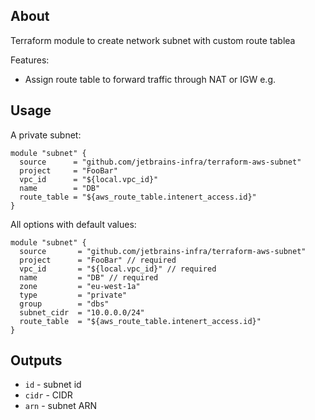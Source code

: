 ## About
Terraform module to create network subnet with custom route tablea

Features:
* Assign route table to forward traffic through NAT or IGW e.g.

## Usage

A private subnet:
```hcl
module "subnet" {
  source      = "github.com/jetbrains-infra/terraform-aws-subnet"
  project     = "FooBar"
  vpc_id      = "${local.vpc_id}" 
  name        = "DB"
  route_table = "${aws_route_table.intenert_access.id}"
}
```

All options with default values:
```hcl
module "subnet" {
  source       = "github.com/jetbrains-infra/terraform-aws-subnet"
  project      = "FooBar" // required
  vpc_id       = "${local.vpc_id}" // required
  name         = "DB" // required
  zone         = "eu-west-1a"
  type         = "private"
  group        = "dbs"
  subnet_cidr  = "10.0.0.0/24"
  route_table  = "${aws_route_table.intenert_access.id}"
}
```

## Outputs

* `id` - subnet id 
* `cidr` - CIDR
* `arn` - subnet ARN